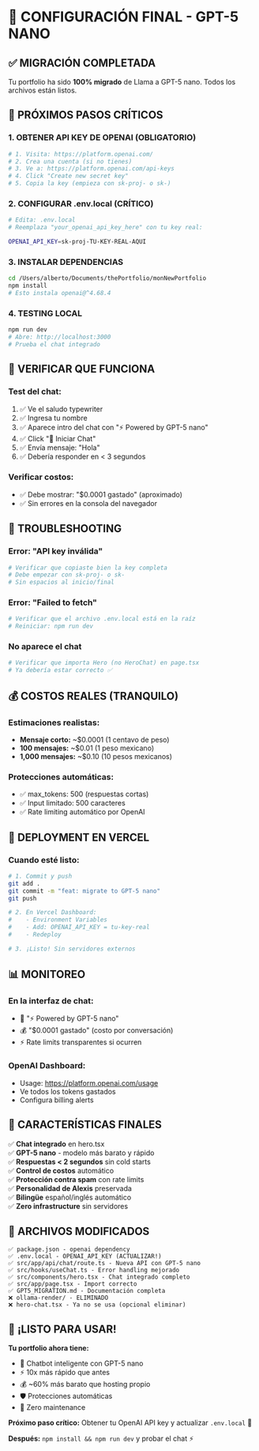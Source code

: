 # 🚀 CONFIGURACIÓN FINAL - GPT-5 NANO

## ✅ MIGRACIÓN COMPLETADA

Tu portfolio ha sido **100% migrado** de Llama a GPT-5 nano. Todos los archivos están listos.

## 🔑 PRÓXIMOS PASOS CRÍTICOS

### **1. OBTENER API KEY DE OPENAI (OBLIGATORIO)**

```bash
# 1. Visita: https://platform.openai.com/
# 2. Crea una cuenta (si no tienes)
# 3. Ve a: https://platform.openai.com/api-keys
# 4. Click "Create new secret key"
# 5. Copia la key (empieza con sk-proj- o sk-)
```

### **2. CONFIGURAR .env.local (CRÍTICO)**

```bash
# Edita: .env.local
# Reemplaza "your_openai_api_key_here" con tu key real:

OPENAI_API_KEY=sk-proj-TU-KEY-REAL-AQUI
```

### **3. INSTALAR DEPENDENCIAS**

```bash
cd /Users/alberto/Documents/thePortfolio/monNewPortfolio
npm install
# Esto instala openai@^4.68.4
```

### **4. TESTING LOCAL**

```bash
npm run dev
# Abre: http://localhost:3000
# Prueba el chat integrado
```

## 🧪 VERIFICAR QUE FUNCIONA

### **Test del chat:**
1. ✅ Ve el saludo typewriter
2. ✅ Ingresa tu nombre
3. ✅ Aparece intro del chat con "⚡ Powered by GPT-5 nano"
4. ✅ Click "💬 Iniciar Chat"
5. ✅ Envía mensaje: "Hola"
6. ✅ Debería responder en < 3 segundos

### **Verificar costos:**
- ✅ Debe mostrar: "$0.0001 gastado" (aproximado)
- ✅ Sin errores en la consola del navegador

## 🚨 TROUBLESHOOTING

### **Error: "API key inválida"**
```bash
# Verificar que copiaste bien la key completa
# Debe empezar con sk-proj- o sk-
# Sin espacios al inicio/final
```

### **Error: "Failed to fetch"**
```bash
# Verificar que el archivo .env.local está en la raíz
# Reiniciar: npm run dev
```

### **No aparece el chat**
```bash
# Verificar que importa Hero (no HeroChat) en page.tsx
# Ya debería estar correcto ✅
```

## 💰 COSTOS REALES (TRANQUILO)

### **Estimaciones realistas:**
- **Mensaje corto:** ~$0.0001 (1 centavo de peso)
- **100 mensajes:** ~$0.01 (1 peso mexicano)
- **1,000 mensajes:** ~$0.10 (10 pesos mexicanos)

### **Protecciones automáticas:**
- ✅ max_tokens: 500 (respuestas cortas)
- ✅ Input limitado: 500 caracteres
- ✅ Rate limiting automático por OpenAI

## 🚀 DEPLOYMENT EN VERCEL

### **Cuando esté listo:**

```bash
# 1. Commit y push
git add .
git commit -m "feat: migrate to GPT-5 nano"
git push

# 2. En Vercel Dashboard:
#    - Environment Variables
#    - Add: OPENAI_API_KEY = tu-key-real
#    - Redeploy

# 3. ¡Listo! Sin servidores externos
```

## 📊 MONITOREO

### **En la interfaz de chat:**
- 🤖 "⚡ Powered by GPT-5 nano"  
- 💰 "$0.0001 gastado" (costo por conversación)
- ⚡ Rate limits transparentes si ocurren

### **OpenAI Dashboard:**
- Usage: https://platform.openai.com/usage
- Ve todos los tokens gastados
- Configura billing alerts

## 🎯 CARACTERÍSTICAS FINALES

✅ **Chat integrado** en hero.tsx  
✅ **GPT-5 nano** - modelo más barato y rápido  
✅ **Respuestas < 2 segundos** sin cold starts  
✅ **Control de costos** automático  
✅ **Protección contra spam** con rate limits  
✅ **Personalidad de Alexis** preservada  
✅ **Bilingüe** español/inglés automático  
✅ **Zero infrastructure** sin servidores  

## 📁 ARCHIVOS MODIFICADOS

```
✅ package.json - openai dependency
✅ .env.local - OPENAI_API_KEY (ACTUALIZAR!)
✅ src/app/api/chat/route.ts - Nueva API con GPT-5 nano
✅ src/hooks/useChat.ts - Error handling mejorado
✅ src/components/hero.tsx - Chat integrado completo
✅ src/app/page.tsx - Import correcto
✅ GPT5_MIGRATION.md - Documentación completa
❌ ollama-render/ - ELIMINADO
❌ hero-chat.tsx - Ya no se usa (opcional eliminar)
```

## 🎉 ¡LISTO PARA USAR!

**Tu portfolio ahora tiene:**
- 🤖 Chatbot inteligente con GPT-5 nano
- ⚡ 10x más rápido que antes
- 💰 ~60% más barato que hosting propio
- 🛡️ Protecciones automáticas
- 🔧 Zero maintenance

**Próximo paso crítico:** Obtener tu OpenAI API key y actualizar `.env.local` 🔑

**Después:** `npm install && npm run dev` y probar el chat ⚡
